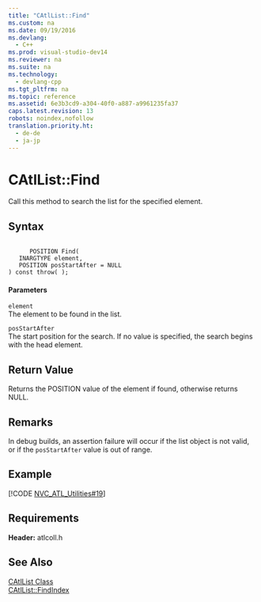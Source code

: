 ```yaml
---
title: "CAtlList::Find"
ms.custom: na
ms.date: 09/19/2016
ms.devlang: 
  - C++
ms.prod: visual-studio-dev14
ms.reviewer: na
ms.suite: na
ms.technology: 
  - devlang-cpp
ms.tgt_pltfrm: na
ms.topic: reference
ms.assetid: 6e3b3cd9-a304-40f0-a887-a9961235fa37
caps.latest.revision: 13
robots: noindex,nofollow
translation.priority.ht: 
  - de-de
  - ja-jp
---
```

# CAtlList::Find
Call this method to search the list for the specified element.  
  
## Syntax  
  
```  
  
      POSITION Find(  
   INARGTYPE element,  
   POSITION posStartAfter = NULL   
) const throw( );  
```  
  
#### Parameters  
 `element`  
 The element to be found in the list.  
  
 `posStartAfter`  
 The start position for the search. If no value is specified, the search begins with the head element.  
  
## Return Value  
 Returns the POSITION value of the element if found, otherwise returns NULL.  
  
## Remarks  
 In debug builds, an assertion failure will occur if the list object is not valid, or if the `posStartAfter` value is out of range.  
  
## Example  
 [!CODE [NVC_ATL_Utilities#19](../CodeSnippet/VS_Snippets_Cpp/NVC_ATL_Utilities#19)]  
  
## Requirements  
 **Header:** atlcoll.h  
  
## See Also  
 [CAtlList Class](../vs140/CAtlList-Class.md)   
 [CAtlList::FindIndex](../vs140/CAtlList--FindIndex.md)